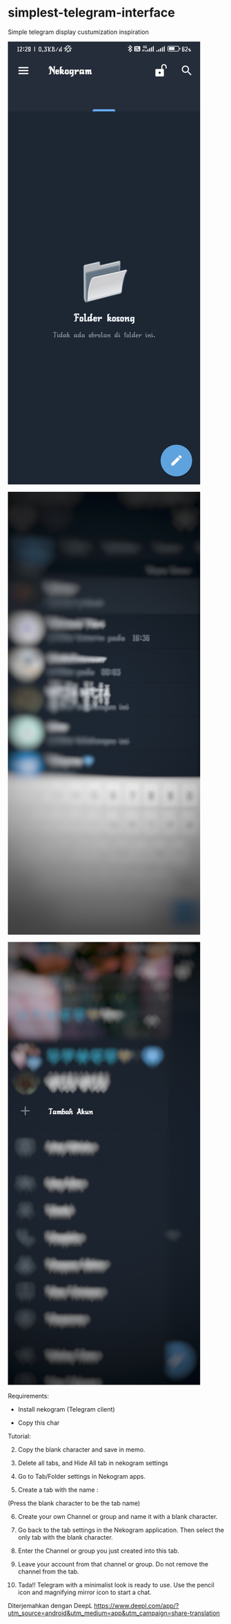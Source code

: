 # simplest-telegram-interface

Simple telegram display custumization inspiration

![img](./img0.jpg)

![img1](./img1.jpeg)

![img2](./img2.jpeg)

Requirements:

- Install nekogram (Telegram client)

- Copy this char ```ㅤ ㅤㅤ```

Tutorial:

2. Copy the blank character and save in memo.

3. Delete all tabs, and Hide All tab in nekogram settings
 
4. Go to Tab/Folder settings in Nekogram apps.

5. Create a tab with the name :

(Press the blank character to be the tab name)

6. Create your own Channel or group and name it with a blank character.

7. Go back to the tab settings in the Nekogram application. Then select the only tab with the blank character.

8. Enter the Channel or group you just created into this tab.

9. Leave your account from that channel or group. Do not remove the channel from the tab.

10. Tada!! Telegram with a minimalist look is ready to use. Use the pencil icon and magnifying mirror icon to start a chat.


Diterjemahkan dengan DeepL https://www.deepl.com/app/?utm_source=android&utm_medium=app&utm_campaign=share-translation
